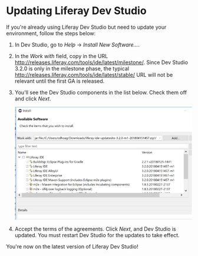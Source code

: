 # Updating Liferay Dev Studio [](id=updating-liferay-ide)

If you're already using Liferay Dev Studio but need to update your environment,
follow the steps below:

1.  In Dev Studio, go to *Help* &rarr; *Install New Software...*. 

2.  In the *Work with* field, copy in the URL
    http://releases.liferay.com/tools/ide/latest/milestone/. Since Dev Studio
    3.2.0 is only in the milestone phase, the typical
    http://releases.liferay.com/tools/ide/latest/stable/ URL will not be
    relevant until the first GA is released.

    <!-- TODO: Update above URL once 3.2.0 GA is released. -Cody -->

3.  You'll see the Dev Studio components in the list below. Check them off and click
    *Next*.

    ![Figure 1: Make sure to check all the Dev Studio components you wish to install.](../../../images/ide-zip-install.png)

4.  Accept the terms of the agreements. Click *Next*, and Dev Studio is updated.
    You must restart Dev Studio for the updates to take effect.

You're now on the latest version of Liferay Dev Studio!
